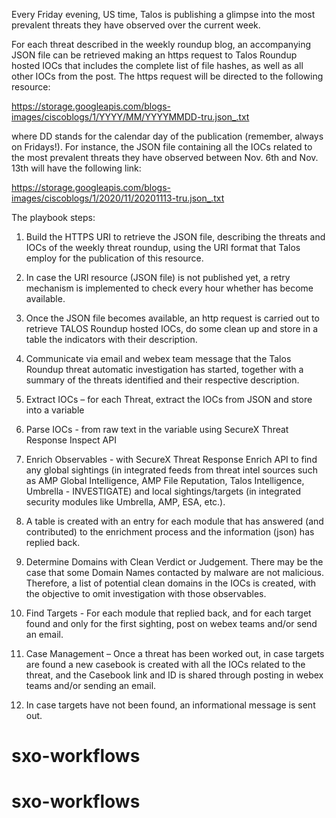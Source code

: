 Every Friday evening, US time, Talos is publishing a glimpse into the most prevalent threats they have observed over the current week.

For each threat described in the weekly roundup blog, an accompanying JSON file can be retrieved making an https request to Talos Roundup hosted IOCs that includes the complete list of file hashes, as well as all other IOCs from the post. The https request will be directed to the following resource:

https://storage.googleapis.com/blogs-images/ciscoblogs/1/YYYY/MM/YYYYMMDD-tru.json_.txt 

where DD stands for the calendar day of the publication (remember, always on Fridays!). For instance, the JSON file containing all the IOCs related to the most prevalent threats they have observed between Nov. 6th and Nov. 13th will have the following link:

https://storage.googleapis.com/blogs-images/ciscoblogs/1/2020/11/20201113-tru.json_.txt 
 
The playbook steps:

1.	Build the HTTPS URI to retrieve the JSON file, describing the threats and IOCs of the weekly threat roundup, using the URI format that Talos employ for the publication of this resource.

2.	In case the URI resource (JSON file) is not published yet, a retry mechanism is implemented to check every hour whether has become available.

3.	Once the JSON file becomes available, an http request is carried out to retrieve TALOS Roundup hosted IOCs, do some clean up and store in a table the indicators with their description.

4.	Communicate via email and webex team message that the Talos Roundup threat automatic investigation has started, together with a summary of the threats identified and their respective description.

5.	Extract IOCs – for each Threat, extract the IOCs from JSON and store into a variable

6.	Parse IOCs - from raw text in the variable using SecureX Threat Response Inspect API 

7.	Enrich Observables - with SecureX Threat Response Enrich API to find any global sightings (in integrated feeds from threat intel sources such as AMP Global Intelligence, AMP File Reputation, Talos Intelligence, Umbrella - INVESTIGATE) and local sightings/targets (in integrated security modules like Umbrella, AMP, ESA, etc.). 

8.	A table is created with an entry for each module that has answered (and contributed) to the enrichment process and the information (json) has replied back.

9.	Determine Domains with Clean Verdict or Judgement. There may be the case that some Domain Names contacted by malware are not malicious. Therefore, a list of potential clean domains in the IOCs is created, with the objective to omit investigation with those observables.

10.	Find Targets - For each module that replied back, and for each target found and only for the first sighting, post on webex teams and/or send an email.

11.	Case Management – Once a threat has been worked out, in case targets are found a new casebook is created with all the IOCs related to the threat, and the Casebook link and ID is shared through posting in webex teams and/or sending an email. 

12.	In case targets have not been found, an informational message is sent out. 



# sxo-workflows
# sxo-workflows
